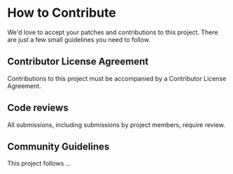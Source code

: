 # How to Contribute

We'd love to accept your patches and contributions to this project. There are
just a few small guidelines you need to follow.

## Contributor License Agreement

Contributions to this project must be accompanied by a Contributor License
Agreement.

## Code reviews

All submissions, including submissions by project members, require review. 

## Community Guidelines

This project follows ...
